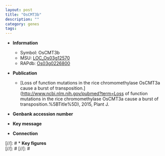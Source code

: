 ```yaml
---
layout: post
title: "OsCMT3b"
description: ""
category: genes
tags: 
---
```


* **Information**  
    + Symbol: OsCMT3b  
    + MSU: [LOC_Os03g12570](http://rice.plantbiology.msu.edu/cgi-bin/ORF_infopage.cgi?orf=LOC_Os03g12570)  
    + RAPdb: [Os03g0226800](http://rapdb.dna.affrc.go.jp/viewer/gbrowse_details/irgsp1?name=Os03g0226800)  

* **Publication**  
    + [Loss of function mutations in the rice chromomethylase OsCMT3a cause a burst of transposition.](http://www.ncbi.nlm.nih.gov/pubmed?term=Loss of function mutations in the rice chromomethylase OsCMT3a cause a burst of transposition.%5BTitle%5D), 2015, Plant J.

* **Genbank accession number**  

* **Key message**  

* **Connection**  

[//]: # * **Key figures**  
[//]: # 
[//]: # 
